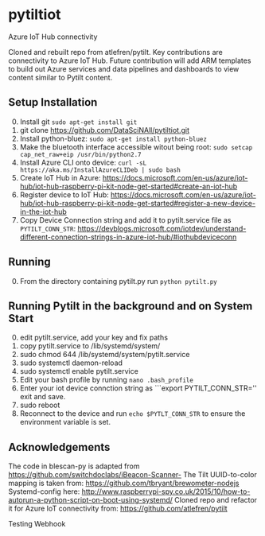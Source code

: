 # pytiltiot
Azure IoT Hub connectivity

Cloned and rebuilt repo from atlefren/pytilt.  Key contributions are connectivity to Azure IoT Hub.  Future contribution will add ARM templates to build out Azure services and data pipelines and dashboards to view content similar to Pytilt content.

Setup Installation
------------
0. Install git ```sudo apt-get install git```
1. git clone https://github.com/DataSciNAll/pytiltiot.git
2. Install python-bluez: ```sudo apt-get install python-bluez```
3. Make the bluetooth interface accessible witout being root: ```sudo setcap cap_net_raw+eip /usr/bin/python2.7```
4. Install Azure CLI onto device: ```curl -sL https://aka.ms/InstallAzureCLIDeb | sudo bash```
5. Create IoT Hub in Azure: https://docs.microsoft.com/en-us/azure/iot-hub/iot-hub-raspberry-pi-kit-node-get-started#create-an-iot-hub
6. Register device to IoT Hub: https://docs.microsoft.com/en-us/azure/iot-hub/iot-hub-raspberry-pi-kit-node-get-started#register-a-new-device-in-the-iot-hub
7. Copy Device Connection string and add it to pytilt.service file as ```PYTILT_CONN_STR```: https://devblogs.microsoft.com/iotdev/understand-different-connection-strings-in-azure-iot-hub/#iothubdeviceconn

Running
-----------
0. From the directory containing pytilt.py run `python pytilt.py`

Running Pytilt in the background and on System Start
-----------
0. edit pytilt.service, add your key and fix paths
1. copy pytilt.service to /lib/systemd/system/
2. sudo chmod 644 /lib/systemd/system/pytilt.service
3. sudo systemctl daemon-reload
4. sudo systemctl enable pytilt.service
5. Edit your bash profile by running ```nano .bash_profile``` 
6. Enter your iot device connction string as ```export PYTILT_CONN_STR='<enter connection string here>' exit and save.
8. sudo reboot
9. Reconnect to the device and run ```echo $PYTLT_CONN_STR``` to ensure the environment variable is set.


Acknowledgements
----------------
The code in blescan-py is adapted from https://github.com/switchdoclabs/iBeacon-Scanner-
The Tilt UUID-to-color mapping is taken from: https://github.com/tbryant/brewometer-nodejs
Systemd-config here: http://www.raspberrypi-spy.co.uk/2015/10/how-to-autorun-a-python-script-on-boot-using-systemd/
Cloned repo and refactor it for Azure IoT connectivity from: https://github.com/atlefren/pytilt

[1]: https://tilthydrometer.com/

Testing Webhook
